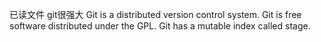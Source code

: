 已读文件 git很强大
Git is a distributed version control system.
Git is free software distributed under the GPL.
Git has a mutable index called stage.
